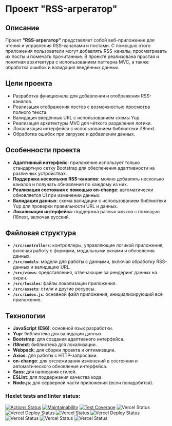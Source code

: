 # Проект "RSS-агрегатор"

## Описание

Проект **"RSS-агрегатор"** представляет собой веб-приложение для чтения и управления RSS-каналами и постами. С помощью этого приложения пользователи могут добавлять RSS-каналы, просматривать их посты и помечать прочитанные. В проекте реализована простая и понятная архитектура с использованием паттерна MVC, а также обработка ошибок и валидация введённых данных.

## Цели проекта

- Разработка функционала для добавления и отображения RSS-каналов.
- Реализация отображения постов с возможностью просмотра полного текста.
- Валидация введённых URL с использованием схемы Yup.
- Реализация архитектуры MVC для чёткого разделения логики.
- Локализация интерфейса с использованием библиотеки i18next.
- Обработка ошибок при загрузке и добавлении данных.

## Особенности проекта

- **Адаптивный интерфейс**: приложение использует только стандартную сетку Bootstrap для обеспечения адаптивности на различных устройствах.
- **Поддержка нескольких RSS-каналов**: можно добавлять несколько каналов и получать обновления по каждому из них.
- **Реализация состояния с помощью on-change**: автоматически обновляется UI при изменении данных.
- **Валидация данных**: схема валидации с использованием библиотеки Yup для проверки правильности URL и данных.
- **Локализация интерфейса**: поддержка разных языков с помощью i18next, включая русский.

## Файловая структура

- **`/src/controllers`**: контроллеры, управляющие логикой приложения, включая работу с формами, модальными окнами и обновления данных.
- **`/src/models`**: модели для работы с данными, включая обработку RSS-данных и валидацию URL.
- **`/src/views`**: представления, отвечающие за рендеринг данных на экран.
- **`/src/locales`**: файлы локализации приложения.
- **`/src/assets`**: стили и другие ресурсы.
- **`/src/index.js`**: основной файл приложения, инициализирующий всё приложение.

## Технологии

- **JavaScript (ES6)**: основной язык разработки.
- **Yup**: библиотека для валидации данных.
- **Bootstrap**: для создания адаптивного интерфейса.
- **i18next**: библиотека для локализации.
- **Webpack**: для сборки проекта и оптимизации.
- **Axios**: для работы с HTTP-запросами.
- **on-change**: для отслеживания изменений в состоянии и автоматического обновления интерфейса.
- **Sass**: для написания стилей.
- **ESLint**: для поддержания качества кода.
- **Node.js**: для серверной части приложения (если понадобится).

### Hexlet tests and linter status:

[![Actions Status](https://github.com/AlexSavOne/frontend-project-11/actions/workflows/hexlet-check.yml/badge.svg)](https://github.com/AlexSavOne/frontend-project-11/actions)
[![Maintainability](https://api.codeclimate.com/v1/badges/125f37e469d85032346c/maintainability)](https://codeclimate.com/github/AlexSavOne/frontend-project-46/maintainability)
[![Test Coverage](https://api.codeclimate.com/v1/badges/125f37e469d85032346c/test_coverage)](https://codeclimate.com/github/AlexSavOne/frontend-project-46/test_coverage)
![Vercel Status](https://img.shields.io/vercel/deploys/alexsavones-projects/frontend-project-11.svg)
![Vercel Deploy Status](https://img.shields.io/endpoint?url=https://api.vercel.com/v1/projects/7ZBN4ELDLjEFh9CePyc8WDYCZ927/status)
![Vercel Status](https://img.shields.io/vercel/deploys/frontend-project-11-seven-eta)
![Vercel Deploy Status](https://img.shields.io/endpoint?url=https://api.vercel.com/v1/projects/frontend-project-11-seven-eta/status)
![Vercel Status](https://img.shields.io/vercel/deploys/frontend-project-11-seven-eta)
![Vercel Status](https://img.shields.io/vercel/deploys/frontend-project-11-git-main-alexsavones-projects)
![Vercel Status](https://img.shields.io/vercel/deploys/frontend-project-11-7wl3sgdt3-alexsavones-projects)
